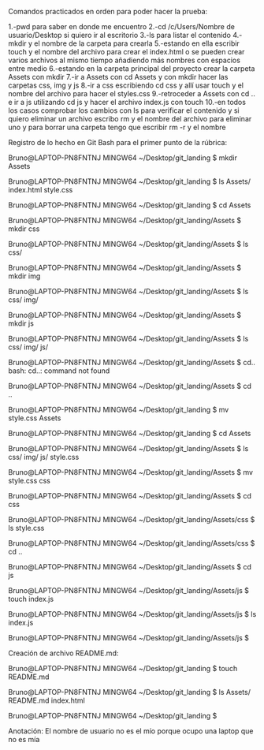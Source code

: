 Comandos practicados en orden para poder hacer la prueba:

1.-pwd para saber en donde me encuentro
2.-cd /c/Users/Nombre de usuario/Desktop si quiero ir al escritorio
3.-ls para listar el contenido
4.-mkdir y el nombre de la carpeta para crearla
5.-estando en ella escribir touch y el nombre del archivo para crear el index.html
   o se pueden crear varios archivos al mismo tiempo añadiendo más nombres con espacios entre medio
6.-estando en la carpeta principal del proyecto crear la carpeta Assets con mkdir 
7.-ir a Assets con cd Assets y con mkdir hacer las carpetas css, img y js
8.-ir a css escribiendo cd css y allí usar touch y el nombre del archivo para hacer el styles.css
9.-retroceder a Assets con cd .. e ir a js utilizando cd js y hacer el archivo index.js con touch
10.-en todos los casos comprobar los cambios con ls para verificar el contenido y si quiero eliminar un archivo escribo
   rm y el nombre del archivo para eliminar uno y para borrar una carpeta tengo que escribir rm -r y el nombre


Registro de lo hecho en Git Bash para el primer punto de la rúbrica:

Bruno@LAPTOP-PN8FNTNJ MINGW64 ~/Desktop/git_landing
$ mkdir Assets

Bruno@LAPTOP-PN8FNTNJ MINGW64 ~/Desktop/git_landing
$ ls
Assets/  index.html  style.css

Bruno@LAPTOP-PN8FNTNJ MINGW64 ~/Desktop/git_landing
$ cd Assets

Bruno@LAPTOP-PN8FNTNJ MINGW64 ~/Desktop/git_landing/Assets
$ mkdir css

Bruno@LAPTOP-PN8FNTNJ MINGW64 ~/Desktop/git_landing/Assets
$ ls
css/

Bruno@LAPTOP-PN8FNTNJ MINGW64 ~/Desktop/git_landing/Assets
$ mkdir img

Bruno@LAPTOP-PN8FNTNJ MINGW64 ~/Desktop/git_landing/Assets
$ ls
css/  img/

Bruno@LAPTOP-PN8FNTNJ MINGW64 ~/Desktop/git_landing/Assets
$ mkdir js

Bruno@LAPTOP-PN8FNTNJ MINGW64 ~/Desktop/git_landing/Assets
$ ls
css/  img/  js/

Bruno@LAPTOP-PN8FNTNJ MINGW64 ~/Desktop/git_landing/Assets
$ cd..
bash: cd..: command not found

Bruno@LAPTOP-PN8FNTNJ MINGW64 ~/Desktop/git_landing/Assets
$ cd ..

Bruno@LAPTOP-PN8FNTNJ MINGW64 ~/Desktop/git_landing
$ mv style.css Assets

Bruno@LAPTOP-PN8FNTNJ MINGW64 ~/Desktop/git_landing
$ cd Assets

Bruno@LAPTOP-PN8FNTNJ MINGW64 ~/Desktop/git_landing/Assets
$ ls
css/  img/  js/  style.css

Bruno@LAPTOP-PN8FNTNJ MINGW64 ~/Desktop/git_landing/Assets
$ mv style.css css

Bruno@LAPTOP-PN8FNTNJ MINGW64 ~/Desktop/git_landing/Assets
$ cd css

Bruno@LAPTOP-PN8FNTNJ MINGW64 ~/Desktop/git_landing/Assets/css
$ ls
style.css

Bruno@LAPTOP-PN8FNTNJ MINGW64 ~/Desktop/git_landing/Assets/css
$ cd ..

Bruno@LAPTOP-PN8FNTNJ MINGW64 ~/Desktop/git_landing/Assets
$ cd js

Bruno@LAPTOP-PN8FNTNJ MINGW64 ~/Desktop/git_landing/Assets/js
$ touch index.js

Bruno@LAPTOP-PN8FNTNJ MINGW64 ~/Desktop/git_landing/Assets/js
$ ls
index.js

Bruno@LAPTOP-PN8FNTNJ MINGW64 ~/Desktop/git_landing/Assets/js
$




Creación de archivo README.md:

Bruno@LAPTOP-PN8FNTNJ MINGW64 ~/Desktop/git_landing
$ touch README.md

Bruno@LAPTOP-PN8FNTNJ MINGW64 ~/Desktop/git_landing
$ ls
Assets/  README.md  index.html

Bruno@LAPTOP-PN8FNTNJ MINGW64 ~/Desktop/git_landing
$

Anotación: El nombre de usuario no es el mío porque ocupo una laptop que no es mía